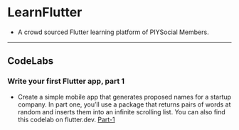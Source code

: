 # LearnFlutter
- A crowd sourced Flutter learning platform of PIYSocial Members.
------
## CodeLabs
### Write your first Flutter app, part 1
* Create a simple mobile app that generates proposed names for a startup company. In part one, you’ll use a package that returns pairs of words at random and inserts them into an infinite scrolling list. You can also find this codelab on flutter.dev.
[Part-1](https://codelabs.developers.google.com/codelabs/first-flutter-app-pt1/#0)
